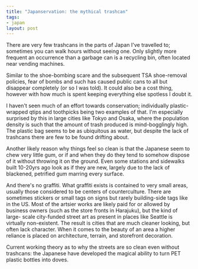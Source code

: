 ```yaml
--- 
title: "Japanservation: the mythical trashcan"
tags: 
- japan
layout: post
---
```

There are very few trashcans in the parts of Japan I've travelled to;
sometimes you can walk hours without seeing one. Only slightly more frequent
an occurrence than a garbage can is a recycling bin, often located near
vending machines.

Similar to the shoe-bombing scare and the subsequent TSA shoe-removal
policies, fear of bombs and such has caused public cans to all but disappear
completely (or so I was told). It could also be a cost thing, however with how
much is spent keeping everything else spotless I doubt it.

I haven't seen much of an effort towards conservation; individually plastic-
wrapped qtips and toothpicks being two examples of that. I'm especially
surprised by this in large cities like Tokyo and Osaka, where the population
density is such that the amount of trash produced is mind-bogglingly high. The
plastic bag seems to be as ubiquitous as water, but despite the lack of
trashcans there are few to be found drifting about.

Another likely reason why things feel so clean is that the Japanese seem to
chew very little gum, or if and when they do they tend to somehow dispose of
it without throwing it on the ground. Even some stations and sidewalks built
10-20yrs ago look as if they are new, largely due to the lack of blackened,
petrified gum marring every surface.

And there's no graffiti. What graffiti exists is contained to very small
areas, usually those considered to be centers of counterculture. There are
sometimes stickers or small tags on signs but rarely building-side tags like
in the US. Most of the artsier works are likely paid for or allowed by
business owners (such as the store fronts in Harajuku), but the kind of large-
scale city-funded street art as present in places like Seattle is virtually
non-existent. The result is cities that are much cleaner looking, but often
lack character. When it comes to the beauty of an area a higher reliance is
placed on architecture, terrain, and storefront decoration.

Current working theory as to why the streets are so clean even without
trashcans: the Japanese have developed the magical ability to turn PET plastic
bottles into doves.

